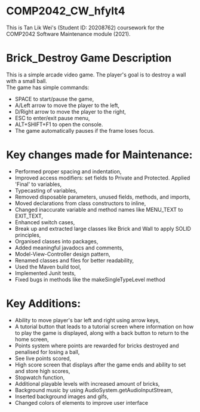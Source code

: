 # COMP2042_CW_hfylt4
This is Tan Lik Wei's (Student ID: 20208762) coursework for the COMP2042 Software Maintenance module (2021).

# Brick_Destroy Game Description
This is a simple arcade video game. The player's goal is to destroy a wall with a small ball. <br />
The game has simple commands:
* SPACE to start/pause the game,
* A/Left arrow to move the player to the left,
* D/Right arrow to move the player to the right,
* ESC to enter/exit pause menu, 
* ALT+SHIFT+F1 to open the console.
* The game automatically pauses if the frame loses focus.

# Key changes made for Maintenance:
* Performed proper spacing and indentation,
* Improved access modifiers: set fields to Private and Protected. Applied 'Final' to variables,
* Typecasting of variables,
* Removed disposable parameters, unused fields, methods, and imports,
* Moved declarations from class constructors to inline,
* Changed inaccurate variable and method names like MENU_TEXT to EXIT_TEXT,
* Enhanced switch cases,
* Break up and extracted large classes like Brick and Wall to apply SOLID principles,
* Organised classes into packages,
* Added meaningful javadocs and comments,
* Model-View-Controller design pattern, 
* Renamed classes and files for better readability,
* Used the Maven build tool,
* Implemented Junit tests,
* Fixed bugs in methods like the makeSingleTypeLevel method

# Key Additions:
* Ability to move player's bar left and right using arrow keys,
* A tutorial button that leads to a tutorial screen where information on how to play the game is displayed, along with a back button to return to the home screen,
* Points system where points are rewarded for bricks destroyed and penalised for losing a ball,
* See live points scored,
* High score screen that displays after the game ends and ability to set and store high scores,
* Stopwatch function,
* Additional playable levels with increased amount of bricks,
* Background music by using AudioSystem.getAudioInputStream,
* Inserted background images and gifs,
* Changed colors of elements to improve user interface